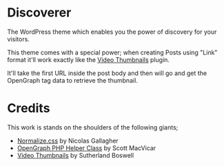 Discoverer
==========

The WordPress theme which enables you the power of discovery for your visitors.

This theme comes with a special power; when creating Posts using "Link" format it'll work
exactly like the [Video Thumbnails](https://refactored.co/plugins/video-thumbnails) plugin.

It'll take the first URL inside the post body and then will go and get the OpenGraph tag
data to retrieve the thumbnail.

Credits
=======

This work is stands on the shoulders of the following giants;

* [Normalize.css](git.io/normalize) by Nicolas Gallagher
* [OpenGraph PHP Helper Class](https://github.com/scottmac/opengraph/blob/master/OpenGraph.php) by Scott MacVicar
* [Video Thumbnails](https://refactored.co/plugins/video-thumbnails) by Sutherland Boswell